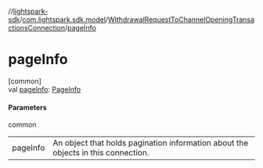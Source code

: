 //[lightspark-sdk](../../../index.md)/[com.lightspark.sdk.model](../index.md)/[WithdrawalRequestToChannelOpeningTransactionsConnection](index.md)/[pageInfo](page-info.md)

# pageInfo

[common]\
val [pageInfo](page-info.md): [PageInfo](../-page-info/index.md)

#### Parameters

common

| | |
|---|---|
| pageInfo | An object that holds pagination information about the objects in this connection. |
